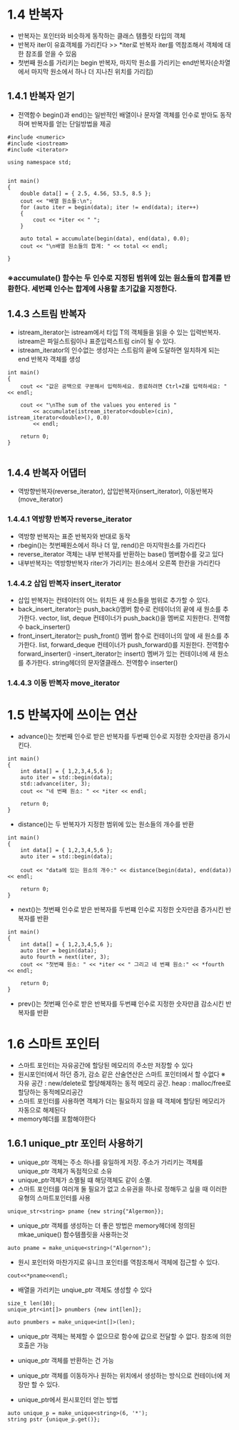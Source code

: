 
# 1.4 반복자
- 반복자는 포인터와 비슷하게 동작하는 클래스 템플릿 타입의 객체
- 반복자 iter이 유효객체를 가리킨다 >> *iter로 반복자 iter를 역참조해서 객체에 대한 참조를 얻을 수 있음
- 첫번째 원소를 가리키는 begin 반복자, 마지막 원소를 가리키는 end반복자(순차열에서 마지막 원소에서 하나 더 지나친 위치를 가리킴)

## 1.4.1 반복자 얻기
- 전역함수 begin()과 end()는 일반적인 배열이나 문자열 객체를 인수로 받아도 동작하며 반복자를 얻는 단일방법을 제공

~~~
#include <numeric>
#include <iostream>
#include <iterator>

using namespace std;


int main()
{
	double data[] = { 2.5, 4.56, 53.5, 8.5 };
	cout << "배열 원소들:\n";
	for (auto iter = begin(data); iter != end(data); iter++)
	{
		cout << *iter << " ";
	}

	auto total = accumulate(begin(data), end(data), 0.0);
	cout << "\n배열 원소들의 합계: " << total << endl;

}

~~~
### ※accumulate() 함수는 두 인수로 지정된 범위에 있는 원소들의 합계를 반환한다. 세번쨰 인수는 합계에 사용할 초기값을 지정한다.

## 1.4.3 스트림 반복자
- istream_iterator<T>는 istream에서 타입 T의 객체들을 읽을 수 있는 입력반복자. istream은 파일스트림이나 표준입력스트림 cin이 될 수 있다.
- istream_iterator<T>의 인수없는 생성자는 스트림의 끝에 도달하면 일치하게 되는 end 반복자 객체를 생성

~~~
int main()
{
	cout << "값은 공백으로 구분해서 입력하세요. 종료하려면 Ctrl+Z를 입력하세요: " << endl;

	cout << "\nThe sum of the values you entered is "
		<< accumulate(istream_iterator<double>(cin), istream_iterator<double>(), 0.0)
		<< endl;

	return 0;
}


~~~

## 1.4.4 반복자 어댑터
- 역방향반복자(reverse_iterator), 삽입반복자(insert_iterator), 이동반복자(move_iterator)

### 1.4.4.1 역방향 반복자 reverse_iterator
- 역방향 반복자는 표준 반복자와 반대로 동작
- rbegin()는 첫번째원소에서 하나 더 앞, rend()은 마지막원소를 가리킨다
- reverse_iterator 객체는 내부 반복자를 반환하는 base() 멤버함수를 갖고 있다
- 내부반복자는 역방향반복자 riter가 가리키는 원소에서 오른쪽 한칸을 가리킨다

### 1.4.4.2 삽입 반복자 insert_iterator
- 삽입 반복자는 컨테이터의 어느 위치든 새 원소들을 범위로 추가할 수 있다.
- back_insert_iterator는 push_back()멤버 함수로 컨테이너의 끝에 새 원소를 추가한다. vector, list, deque 컨테이너가 push_back()을 멤버로 지원한다. 전역함수 back_inserter()
- front_insert_iterator는 push_front() 멤버 함수로 컨테이너의 앞에 새 원소를 추가한다. list, forward_deque 컨테이너가 push_forward()를 지원한다. 전역함수 forward_inserter()
-insert_iterator는 insert() 멤버가 있는 컨테이너에 새 원소를 추가한다. string헤더의 문자열클래스. 전역함수 inserter()

### 1.4.4.3 이동 반복자 move_iterator

# 1.5 반복자에 쓰이는 연산
- advance()는 첫번째 인수로 받은 반복자를 두번째 인수로 지정한 숫자만큼 증가시킨다.
~~~
int main()
{
	int data[] = { 1,2,3,4,5,6 };
	auto iter = std::begin(data);
	std::advance(iter, 3);
	cout << "네 번째 원소: " << *iter << endl;

	return 0;
}
~~~
- distance()는 두 반복자가 지정한 범위에 있는 원소들의 개수를 반환
~~~
int main()
{
	int data[] = { 1,2,3,4,5,6 };
	auto iter = std::begin(data);
	
	cout << "data에 있는 원소의 개수:" << distance(begin(data), end(data)) << endl;

	return 0;
}
~~~
- next()는 첫번째 인수로 받은 반복자를 두번쨰 인수로 지정한 숫자만큼 증가시킨 반복자를 반환
~~~
int main()
{
	int data[] = { 1,2,3,4,5,6 };
	auto iter = begin(data);
	auto fourth = next(iter, 3);
	cout << "첫번쨰 원소: " << *iter << " 그리고 네 번쨰 원소:" << *fourth << endl;
	
	return 0;
}
~~~
- prev()는 첫번째 인수로 받은 반복자를 두번쨰 인수로 지정한 숫자만큼 감소시킨 반복자를 반환

# 1.6 스마트 포인터
- 스마트 포인터는 자유공간에 할당된 메모리의 주소만 저장할 수 있다
- 원시포인터에서 하던 증가, 감소 같은 산술연산은 스마트 포인터에서 할 수없다
※ 자유 공간 : new/delete로 할당해제하는 동적 메모리 공간. heap : malloc/free로 할당하는 동적메모리공간
- 스마트 포인터를 사용하면 객체가 더는 필요하지 않을 때 객체에 할당된 메모리가 자동으로 해제된다
- memory헤더를 포함해야한다

## 1.6.1 unique_ptr<T> 포인터 사용하기
- unique_ptr<T> 객체는 주소 하나를 유일하게 저장. 주소가 가리키는 객체를 unique_ptr<T> 객체가 독점적으로 소유
- unique_ptr<T>객체가 소멸될 떄 해당객체도 같이 소멸.
- 스마트 포인터를 여러개 둘 필요가 없고 소유권을 하나로 정해두고 싶을 때 이러한 유형의 스마트포인터를 사용
~~~
unique_str<string> pname {new string{"Algermon}};
~~~
- unique_ptr<T> 객체를 생성하는 더 좋은 방법은 memory헤더에 정의된 mkae_unique<T>() 함수템플릿을 사용하는것
~~~
auto pname = make_unique<string>("Algernon");
~~~
- 원시 포인터와 마찬가지로 유니크 포인터를 역참조해서 객체에 접근할 수 있다.
~~~
cout<<*pname<<endl;
~~~
- 배열을 가리키는 unqiue_ptr<T> 객체도 생성할 수 있다
~~~
size_t len(10);
unique_ptr<int[]> pnumbers {new int[len]};

auto pnumbers = make_unique<int[]>(len);
~~~

- unique_ptr<T> 객체는 복제할 수 없으므로 함수에 값으로 전달할 수 없다. 참조에 의한 호출은 가능
- unique_ptr<T> 객체를 반환하는 건 가능
- unique_ptr<T> 객체를 이동하거나 원하는 위치에서 생성하는 방식으로 컨테이너에 저장만 할 수 있다.

- unique_ptr<T>에서 원시포인터 얻는 방법
~~~
auto unique_p = make_unique<string>(6, '*');
string pstr {unique_p.get()};
~~~


